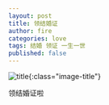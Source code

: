 ```yaml
---
layout: post
title: 领结婚证
author: fire
categories: love 
tags: 结婚 领证 一生一世
published: false
---
```


![title](//image.sideproject.cn/titles/title_020.jpg){:class="image-title"}

领结婚证啦